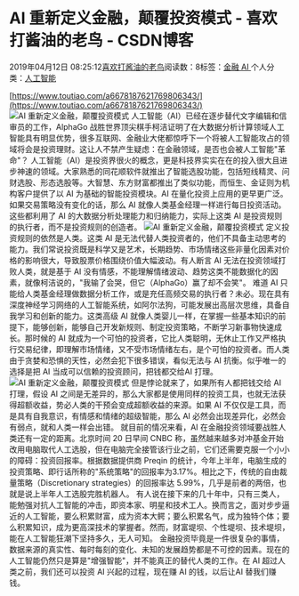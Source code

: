 
# AI 重新定义金融，颠覆投资模式 - 喜欢打酱油的老鸟 - CSDN博客


2019年04月12日 08:25:12[喜欢打酱油的老鸟](https://me.csdn.net/weixin_42137700)阅读数：8标签：[金融																](https://so.csdn.net/so/search/s.do?q=金融&t=blog)[AI																](https://so.csdn.net/so/search/s.do?q=AI&t=blog)[
							](https://so.csdn.net/so/search/s.do?q=金融&t=blog)个人分类：[人工智能																](https://blog.csdn.net/weixin_42137700/article/category/7820233)


[https://www.toutiao.com/a6678187621769806343/](https://www.toutiao.com/a6678187621769806343/)
![AI 重新定义金融，颠覆投资模式](http://p3.pstatp.com/large/pgc-image/d0f44e85026f4c9ca5d83ed3fc669064)
人工智能（AI）已经在逐步替代文字编辑和信审员的工作，AlphaGo 战胜世界顶尖棋手柯洁证明了在大数据分析计算领域人工智能具有明显优势，很多互联网、金融业大佬都惊呼下一个将被人工智能攻占的领域将会是投资理财。这让人不禁产生疑虑：在金融领域，是否也会被人工智能"革命"？
人工智能（AI）是投资界很火的概念，更是科技界实实在在的投入很大且进步神速的领域。大家熟悉的同花顺软件就推出了智能选股功能，包括短线精灵、问财选股、形态选股等。大智慧、东方财富都推出了类似功能，而恒生、金证则为机构客户提供了以 AI 为基础的智能投资模块。AI 在量化投资上应用的更早更广泛。如果交易策略没有变化的话，那么 AI 就像人类基金经理一样进行每日投资活动。这些都利用了 AI 的大数据分析处理能力和归纳能力，实际上这类 AI 是投资规则的执行者，而不是投资规则的创造者。
![AI 重新定义金融，颠覆投资模式](http://p1.pstatp.com/large/pgc-image/087360eeb3d940458d380a9bf8f6467e)
定义投资规则的依然是人类。这类 AI 是无法代替人类投资者的，他们不具备主动思考的能力。我们常说投资既是科学又是艺术，长期趋势、市场情绪这些非量化因素对价格的影响很大，导致股票价格围绕价值大幅波动。有人断言 AI 无法在投资领域打败人类，就是基于 AI 没有情感，不能理解情绪波动、趋势这类不能数据化的因素，就像柯洁说的，"我输了会哭，但它（AlphaGo）赢了却不会笑"。
难道 AI 只能给人类基金经理做数据分析工作，或是充任高频交易的执行者？未必。现在具有深度神经学习网络的人工智能系统，如阿尔法狗，可能发展出高层次思维，具备自我学习和创新的能力。这类高级 AI 就像人类婴儿一样，在掌握一些基本知识的前提下，能够创新，能够自己开发新规则、制定投资策略，不断学习新事物快速成长。那时候的 AI 就成为一个可怕的投资者，它比人类聪明，无休止工作又严格执行交易纪律，即理解市场情绪，又不受市场情绪左右，是个可怕的投资者。而人类由于贪婪和恐惧的天性，必然会犯下很多错误，看似无法与 AI 抗衡。似乎唯一的选择是把 AI 当成可以信赖的投资顾问，把钱都交给AI 打理。
![AI 重新定义金融，颠覆投资模式](http://p1.pstatp.com/large/pgc-image/6c5fdb33b1624fedb9a88e072f5740c5)
但是悖论就来了，如果所有人都把钱交给 AI 打理，假设 AI 之间是无差异的，那么大家都是使用同样的投资工具，也就无法获得超额收益，势必人类的干预会变成超额收益的来源。如果 AI 不仅仅是工具，而是具有自我意识，有情感和情绪的超级智能，那么 AI 必然会出现差异化，必然会有弱点，就和人类一样会出错。
就目前的情况来看，AI 在金融投资领域要战胜人类还有一定的距离。北京时间 20 日早间 CNBC 称，虽然越来越多对冲基金开始改用电脑取代人工选股，但在电脑完全接管该行业之前，它们还需要克服一个小小的障碍：投资回报率。根据数据提供商 Preqin 的统计，今年上半年，电脑生成的投资策略、即行话所称的"系统策略"的回报率为3.17%。相比之下，传统的自由裁量策略（Discretionary strategies）的回报率达 5.99%，几乎是前者的两倍，也就是说上半年人工选股完胜机器人。
有人说在接下来的几十年中，只有三类人，能勉强对抗人工智能的冲击，即资本家、明星和技术工人。换而言之，面对步步逼近的人工智能，要么积累财富，成为资本大鳄；要么积累名气，成为独特个体；要么积累知识，成为更高深技术的掌握者。然而，财富堤坝、个性堤坝、技术堤坝，能在人工智能狂潮下坚持多久，无人可知。
金融投资毕竟是一件很复杂的事情，数据来源的真实性、每时每刻的变化、未知的发展趋势都是不可控的因素。现在的人工智能仍然只是算是"增强智能"，并不能真正的替代人类的工作。在 AI 超过人类之前，我们还可以投资 AI 兴起的过程，现在赚 AI 的钱，以后让AI 替我们赚钱。

